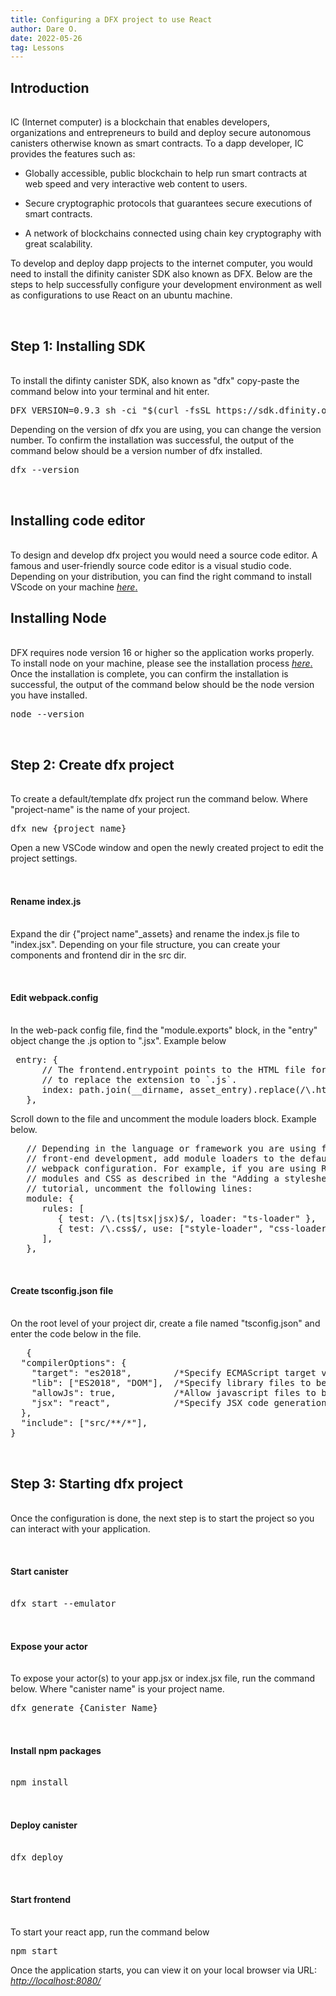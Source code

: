 ```yaml
---
title: Configuring a DFX project to use React
author: Dare O.
date: 2022-05-26
tag: Lessons
---
```


<h2 style="padding-bottom:1rem">Introduction</h2>

IC (Internet computer) is a blockchain that enables developers, organizations and entrepreneurs to build and deploy secure autonomous canisters otherwise known as smart contracts. To a dapp developer, IC provides the features such as:

- Globally accessible, public blockchain to help run smart contracts at web speed and very interactive web content to users.

- Secure cryptographic protocols that guarantees secure executions of smart contracts.

- A network of blockchains connected using chain key cryptography with great scalability.

To develop and deploy dapp projects to the internet computer, you would need to install the difinity canister SDK also known as DFX. Below are the steps to help successfully configure your development environment as well as configurations to use React on an ubuntu machine.

<h2 style="padding-top:2rem; padding-bottom:1rem">Step 1: Installing SDK </h2>

To install the difinty canister SDK, also known as "dfx" copy-paste the command below into your terminal and hit enter.

<div className="code-highlight">
<pre className=code-text>
DFX_VERSION=0.9.3 sh -ci "$(curl -fsSL https://sdk.dfinity.org/install.sh)"
</pre>
</div>

Depending on the version of dfx you are using, you can change the version number. To confirm the installation was successful, the output of the command below should be a version number of dfx installed.

<div className="code-highlight">
<pre className=code-text>
dfx --version
</pre>
</div>

<h2 style="padding-top:2rem; padding-bottom:1rem">Installing code editor</h2>

To design and develop dfx project you would need a source code editor. A famous and user-friendly source code editor is a visual studio code. Depending on your distribution, you can find the right command to install VScode on your machine <a className="post-links" target="_blank" href="https://code.visualstudio.com/docs/setup/linux"> *here*.</a>

<h2 style="padding-bottom:1rem">Installing Node</h2>

DFX requires node version 16 or higher so the application works properly. To install node on your machine, please see the installation process <a className="post-links" target="_blank" href="https://nodejs.org/en/download/"> *here*.</a> Once the installation is complete, you can confirm the installation is successful, the output of the command below should be the node version you have installed.

<div className="code-highlight">
<pre className=code-text>
node --version
</pre>
</div>

<h2 style="padding-top:2rem; padding-bottom:1rem">Step 2: Create dfx project</h2>

To create a default/template dfx project run the command below. Where "project-name" is the name of your project.

<div className="code-highlight">
<pre className=code-text>
dfx new {project name}
</pre>
</div>

Open a new VSCode window and open the newly created project to edit the project settings.

<h4 style="padding-top:2rem; padding-bottom:1rem">Rename index.js</h4>

Expand the dir {"project name"_assets} and rename the index.js file to "index.jsx". Depending on your file structure, you can create your components and frontend dir in the src dir.

<h4 style="padding-top:2rem; padding-bottom:1rem">Edit webpack.config</h4>

In the web-pack config file, find the "module.exports" block, in the "entry" object change the .js option to ".jsx". Example below

<div className="code-highlight">
<pre className=code-text>
 entry: {
      // The frontend.entrypoint points to the HTML file for this build, so we need
      // to replace the extension to `.js`.
      index: path.join(__dirname, asset_entry).replace(/\.html$/, ".jsx"),
   },
</pre>
</div>

Scroll down to the file and uncomment the module loaders block. Example below.

<div className="code-highlight">
<pre className=code-text>
   // Depending in the language or framework you are using for
   // front-end development, add module loaders to the default
   // webpack configuration. For example, if you are using React
   // modules and CSS as described in the "Adding a stylesheet"
   // tutorial, uncomment the following lines:
   module: {
      rules: [
         { test: /\.(ts|tsx|jsx)$/, loader: "ts-loader" },
         { test: /\.css$/, use: ["style-loader", "css-loader"] },
      ],
   },
</pre>
</div>

<h4 style="padding-top:2rem; padding-bottom:1rem">Create tsconfig.json file</h4>

On the root level of your project dir, create a file named "tsconfig.json" and enter the code below in the file.

<div className="code-highlight">
<pre className=code-text>
   {
  "compilerOptions": {
    "target": "es2018",        /*Specify ECMAScript target version: 'ES3' (default), 'ES5', 'ES2015', 'ES2016', 'ES2017', 'ES2018', 'ES2019' or 'ESNEXT'.*/
    "lib": ["ES2018", "DOM"],  /*Specify library files to be included in the compilation.*/
    "allowJs": true,           /*Allow javascript files to be compiled.*/
    "jsx": "react",            /*Specify JSX code generation: 'preserve', 'react-native', or 'react'.*/
  },
  "include": ["src/**/*"],
}
</pre>
</div>

<h2 style="padding-top:2rem; padding-bottom:1rem">Step 3: Starting dfx project</h2>

Once the configuration is done, the next step is to start the project so you can interact with your application.

<h4 style="padding-top:2rem; padding-bottom:1rem">Start canister</h4>

<div className="code-highlight">
<pre className=code-text>
dfx start --emulator
</pre>
</div>

<h4 style="padding-top:2rem; padding-bottom:1rem">Expose your actor</h4>

To expose your actor(s) to your app.jsx or index.jsx file, run the command below. Where "canister name" is your project name.

<div className="code-highlight">
<pre className=code-text>
dfx generate {Canister Name}
</pre>
</div>

<h4 style="padding-top:2rem; padding-bottom:1rem">Install npm packages</h4>

<div className="code-highlight">
<pre className=code-text>
npm install
</pre>
</div>

<h4 style="padding-top:2rem; padding-bottom:1rem">Deploy canister</h4>

<div className="code-highlight">
<pre className=code-text>
dfx deploy
</pre>
</div>

<h4 style="padding-top:2rem; padding-bottom:1rem">Start frontend</h4>

To start your react app, run the command below

<div className="code-highlight">
<pre className=code-text>
npm start
</pre>
</div>

Once the application starts, you can view it on your local browser via URL: *<http://localhost:8080/>*
